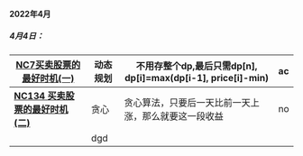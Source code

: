 #### 2022年4月

##### 4月4日：

| [NC7买卖股票的最好时机(一)](https://www.nowcoder.com/practice/64b4262d4e6d4f6181cd45446a5821ec) | 动态规划 | 不用存整个dp,最后只需dp[n], dp[i]=max(dp[i-1], price[i]-min) | ac     |
| ------------------------------------------------------------ | -------- | ------------------------------------------------------------ | ------ |
| [**NC134** **买卖股票的最好时机(二)**](https://www.nowcoder.com/practice/9e5e3c2603064829b0a0bbfca10594e9) | 贪心     | 贪心算法，只要后一天比前一天上涨，那么就要这一段收益         | no |
|                                                              | dgd      |                                                              |        |

